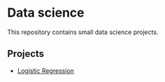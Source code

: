 # Data science

This repository contains small data science projects.

## Projects

- <a href="https://github.com/gustavomcds/data-science/tree/main/logistic-regression-example">Logistic Regression</a>